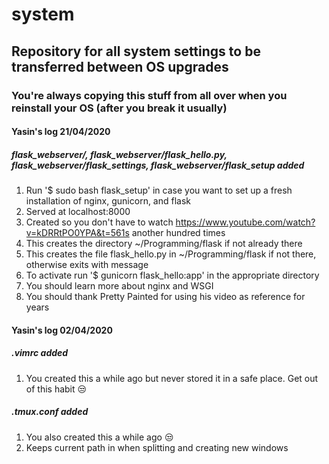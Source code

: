 # system
## Repository for all system settings to be transferred between OS upgrades
### You're always copying this stuff from all over when you reinstall your OS (after you break it usually)

#### Yasin's log 21/04/2020
##### flask_webserver/, flask_webserver/flask_hello.py, flask_webserver/flask_settings, flask_webserver/flask_setup added
1. Run '$ sudo bash flask_setup' in case you want to set up a fresh installation of nginx, gunicorn, and flask
2. Served at localhost:8000
3. Created so you don't have to watch <https://www.youtube.com/watch?v=kDRRtPO0YPA&t=561s> another hundred times
4. This creates the directory ~/Programming/flask if not already there
5. This creates the file flask_hello.py in ~/Programming/flask if not there, otherwise exits with message
6. To activate run '$ gunicorn flask_hello:app' in the appropriate directory
7. You should learn more about nginx and WSGI
8. You should thank Pretty Painted for using his video as reference for years

#### Yasin's log 02/04/2020
##### .vimrc added
1. You created this a while ago but never stored it in a safe place. Get out of this habit :unamused:

##### .tmux.conf added
1. You also created this a while ago :unamused:
2. Keeps current path in when splitting and creating new windows
